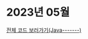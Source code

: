 # 2023년 05월

[전체 코드 보러가기(Java-------)](https://github.com/6suk/TIL/tree/master/Baekjoon/src/backjoon_202212)